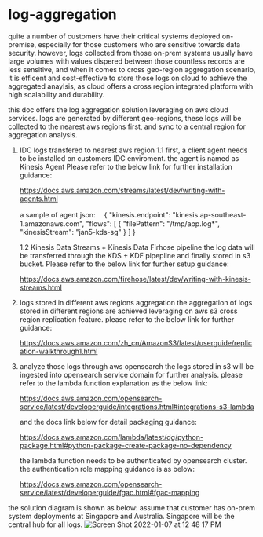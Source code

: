 # log-aggregation

quite a number of customers have their critical systems deployed on-premise, especially for those customers who are sensitive towards data security.
however, logs collected from those on-prem systems usually have large volumes with values dispered between those countless records are less sensitive, and when it comes to cross geo-region aggregation scenario, it is efficent and cost-effective to store those logs on cloud to achieve the aggregated anaylsis, as cloud offers a cross region integrated platform with high scalability and durability.

this doc offers the log aggregation solution leveraging on aws cloud services. logs are generated by different geo-regions, these logs will be collected to the nearest aws regions first, and sync to a central region for aggregation analysis.

1. IDC logs transfered to nearest aws region
   1.1 first, a client agent needs to be installed on customers IDC enviroment. the agent is named as Kinesis Agent
   Please refer to the below link for further installation guidance:
   
   https://docs.aws.amazon.com/streams/latest/dev/writing-with-agents.html
   
   a sample of agent.json:　
   {
      "kinesis.endpoint": "kinesis.ap-southeast-1.amazonaws.com", 
      "flows": [
                 {
                   "filePattern": "/tmp/app.log*",
                   "kinesisStream": "jan5-kds-sg"
                 }
       ]
    }
    
    1.2 Kinesis Data Streams + Kinesis Data Firhose pipeline
    the log data will be transferred through the KDS + KDF pipepline and finally stored in s3 bucket.
    Please refer to the below link for further setup guidance:
    
    https://docs.aws.amazon.com/firehose/latest/dev/writing-with-kinesis-streams.html
    
    
2. logs stored in different aws regions aggregation
   the aggregation of logs stored in different regions are achieved leveraging on aws s3 cross region replication feature.
   please refer to the below link for further guidance:
   
   https://docs.aws.amazon.com/zh_cn/AmazonS3/latest/userguide/replication-walkthrough1.html

3. analyze those logs through aws opensearch
   the logs stored in s3 will be ingested into opensearch service domain for further analysis.
   please refer to the lambda function explanation as the below link:
   
   https://docs.aws.amazon.com/opensearch-service/latest/developerguide/integrations.html#integrations-s3-lambda
   
   and the docs link below for detail packaging guidance:
   
   https://docs.aws.amazon.com/lambda/latest/dg/python-package.html#python-package-create-package-no-dependency
   
   the lambda function needs to be authenticated by opensearch cluster. the authentication role mapping guidance is as below:
   
   https://docs.aws.amazon.com/opensearch-service/latest/developerguide/fgac.html#fgac-mapping
   
   
the solution diagram is shown as below:
assume that customer has on-prem system deployments at Singapore and Australia. Singapore will be the central hub for all logs. 
![Screen Shot 2022-01-07 at 12 48 17 PM](https://user-images.githubusercontent.com/97269758/148493379-3d8a64f6-8ca8-4d66-9662-33701b725a28.png)
